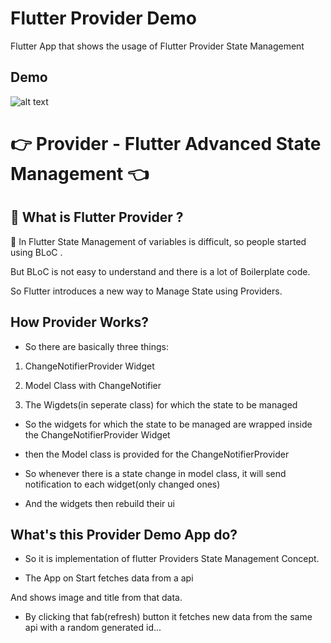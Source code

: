 # Flutter Provider Demo

Flutter App that shows the usage of Flutter Provider State Management
## Demo 

![alt text](https://i.imgur.com/4KrZY8t.gif "Logo Title Text 1")


# 👉 Provider - Flutter Advanced State Management 👈



## 🍎 What is Flutter Provider ?

🍏 In Flutter State Management of variables is difficult, so people started using BLoC .

But BLoC is not easy to understand and there is a lot of Boilerplate code.

So Flutter introduces a new way to Manage State using Providers.



## How Provider Works?

* So there are basically three things:

1. ChangeNotifierProvider Widget

2. Model Class with ChangeNotifier

3.  The Wigdets(in seperate class) for which the state to be managed

* So the widgets for which the state to be managed are wrapped inside the ChangeNotifierProvider Widget

* then the Model class is provided for the ChangeNotifierProvider

* So whenever there is a state change in model class, it will send notification to each widget(only changed ones)

* And the widgets then rebuild their ui



##  What's this Provider Demo App do?

* So it is implementation of flutter Providers State Management Concept.

* The App on Start fetches data from a api

And shows image and title from that data.

* By clicking that fab(refresh) button it fetches new data from the same api with a random generated id...






